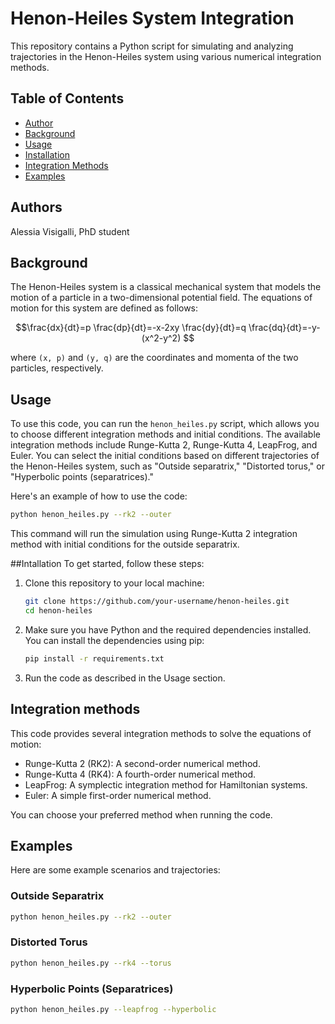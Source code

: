 # Henon-Heiles System Integration

This repository contains a Python script for simulating and analyzing trajectories in the Henon-Heiles system using various numerical integration methods.

## Table of Contents
- [Author](#author)
- [Background](#background)
- [Usage](#usage)
- [Installation](#installation)
- [Integration Methods](#integration-methods)
- [Examples](#examples)

## Authors
Alessia Visigalli, PhD student

## Background

The Henon-Heiles system is a classical mechanical system that models the motion of a particle in a two-dimensional potential field. The equations of motion for this system are defined as follows:

```math
\frac{dx}{dt}=p

\frac{dp}{dt}=-x-2xy

\frac{dy}{dt}=q

\frac{dq}{dt}=-y-(x^2-y^2)

```

where `(x, p)` and `(y, q)` are the coordinates and momenta of the two particles, respectively.

## Usage

To use this code, you can run the `henon_heiles.py` script, which allows you to choose different integration methods and initial conditions. The available integration methods include Runge-Kutta 2, Runge-Kutta 4, LeapFrog, and Euler. You can select the initial conditions based on different trajectories of the Henon-Heiles system, such as "Outside separatrix," "Distorted torus," or "Hyperbolic points (separatrices)."

Here's an example of how to use the code:

```bash
python henon_heiles.py --rk2 --outer
```
This command will run the simulation using Runge-Kutta 2 integration method with initial conditions for the outside separatrix.

##Intallation
To get started, follow these steps:
1) Clone this repository to your local machine:
   ```bash
   git clone https://github.com/your-username/henon-heiles.git
   cd henon-heiles
   ```
2) Make sure you have Python and the required dependencies installed. You can install the dependencies using pip:
   ```bash
   pip install -r requirements.txt
   ```
3) Run the code as described in the Usage section.

## Integration methods
This code provides several integration methods to solve the equations of motion:

- Runge-Kutta 2 (RK2): A second-order numerical method.
- Runge-Kutta 4 (RK4): A fourth-order numerical method.
- LeapFrog: A symplectic integration method for Hamiltonian systems.
- Euler: A simple first-order numerical method.

You can choose your preferred method when running the code.

## Examples
Here are some example scenarios and trajectories:
### Outside Separatrix
```bash
python henon_heiles.py --rk2 --outer
```

### Distorted Torus
```bash
python henon_heiles.py --rk4 --torus
```

### Hyperbolic Points (Separatrices)
```bash
python henon_heiles.py --leapfrog --hyperbolic
```
